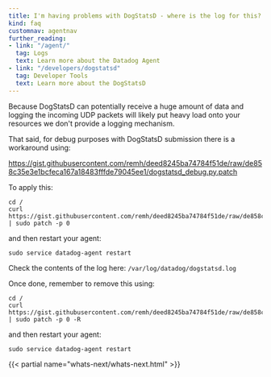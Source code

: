 ```yaml
---
title: I'm having problems with DogStatsD - where is the log for this?
kind: faq
customnav: agentnav
further_reading:
- link: "/agent/"
  tag: Logs
  text: Learn more about the Datadog Agent
- link: "/developers/dogstatsd"
  tag: Developer Tools
  text: Learn more about the DogStatsD
---
```


Because DogStatsD can potentially receive a huge amount of data and logging the incoming UDP packets will likely put heavy load onto your resources we don't provide a logging mechanism.

That said, for debug purposes with DogStatsD submission there is a workaround using:

https://gist.githubusercontent.com/remh/deed8245ba74784f51de/raw/de858c35e3e1bcfeca167a18483fffde79045ee1/dogstatsd_debug.py.patch

To apply this:
```
cd /
curl https://gist.githubusercontent.com/remh/deed8245ba74784f51de/raw/de858c35e3e1bcfeca167a18483fffde79045ee1/dogstatsd_debug.py.patch | sudo patch -p 0
```
and then restart your agent:
```
sudo service datadog-agent restart 
```

Check the contents of the log here: `/var/log/datadog/dogstatsd.log`

Once done, remember to remove this using:
```
cd /
curl https://gist.githubusercontent.com/remh/deed8245ba74784f51de/raw/de858c35e3e1bcfeca167a18483fffde79045ee1/dogstatsd_debug.py.patch | sudo patch -p 0 -R
```
and then restart your agent:
```
sudo service datadog-agent restart
```

{{< partial name="whats-next/whats-next.html" >}}
